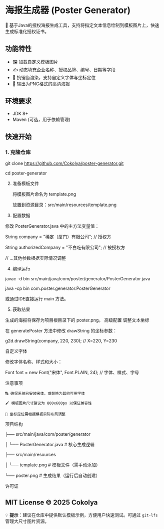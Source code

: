 # 海报生成器 (Poster Generator)

📌 基于Java的授权海报生成工具，支持将指定文本信息绘制到模板图片上，快速生成标准化授权证书。

## 功能特性

- 🖼️ 加载自定义模板图片
- ✍️ 动态填充企业名称、授权品牌、编号、日期等字段
- 🎨 抗锯齿渲染，支持自定义字体与坐标定位
- 📁 输出为PNG格式的高清海报

## 环境要求

- JDK 8+
- Maven (可选，用于依赖管理)

## 快速开始

### 1. 克隆仓库

git clone https://github.com/CokoIya/poster-generator.git

cd poster-generator

2. 准备模板文件

    将模板图片命名为 template.png

    放置到资源目录：src/main/resources/template.png

3. 配置数据

修改 PosterGenerator.java 中的主方法变量值：

String company = "稀定（厦门）有限公司";          // 授权方

String authorizedCompany = "不白吃有限公司";      // 被授权方

// ...其他参数根据实际情况调整

4. 编译运行
   
javac -d bin src/main/java/com/poster/generator/PosterGenerator.java

java -cp bin com.poster.generator.PosterGenerator

或通过IDE直接运行 main 方法。

5. 获取结果

生成的海报将保存为项目根目录下的 poster.png。
高级配置
调整文本坐标

在 generatePoster 方法中修改 drawString 的坐标参数：

g2d.drawString(company, 220, 230);  // X=220, Y=230

自定义字体

修改字体名称、样式和大小：

Font font = new Font("宋体", Font.PLAIN, 24);  // 字体、样式、字号

注意事项

    🔠 确保系统已安装宋体，或替换为其他可用字体

    🖌️ 模板图片尺寸建议为 800x600px 以保证兼容性

    📍 坐标定位需根据模板实际布局调整

项目结构

├── src/main/java/com/poster/generator

│   └── PosterGenerator.java       # 核心生成逻辑

├── src/main/resources

│   └── template.png               # 模板文件（需手动添加）

└── poster.png                      # 生成结果（运行后自动创建）

许可证

MIT License © 2025 CokoIya
---
💡 **提示**：建议在仓库中提供默认模板示例，方便用户快速测试。可通过 `git-lfs` 管理大尺寸图片资源。
